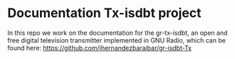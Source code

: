 # Documentation Tx-isdbt project

In this repo we work on the documentation for the gr-tx-isdbt, an open and free digital television transmitter implemented in GNU Radio, which can be found here: https://github.com/jhernandezbaraibar/gr-isdbt-Tx
